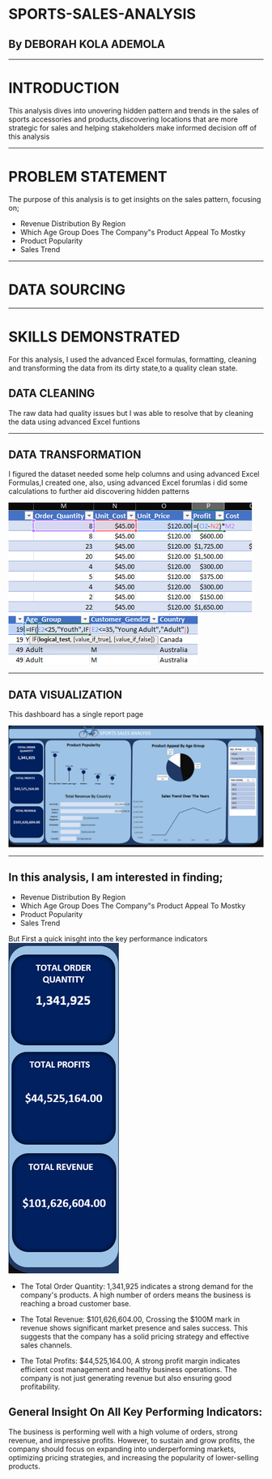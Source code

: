 # SPORTS-SALES-ANALYSIS

## By DEBORAH KOLA ADEMOLA

___

# INTRODUCTION
This analysis dives into unovering hidden pattern and trends in the sales of sports accessories and products,discovering locations that are more strategic for sales and helping stakeholders make informed decision off of this analysis

___

# PROBLEM STATEMENT
The purpose of this analysis is to get insights on the sales pattern, focusing on;
* Revenue Distribution By Region
* Which Age Group Does The Company"s Product Appeal To Mostky
* Product Popularity
* Sales Trend

___

# DATA SOURCING

___

# SKILLS DEMONSTRATED
For this analysis, I used the advanced Excel formulas, formatting, cleaning and transforming the data from its dirty state,to a quality clean state.

## DATA CLEANING
The raw data had quality issues but I was able to resolve that by cleaning the data using advanced Excel funtions

___

## DATA TRANSFORMATION
I figured the dataset needed some help columns and using advanced Excel Formulas,I created one, also, using advanced Excel forumlas i did some calculations to further aid discovering hidden patterns

![image alt](https://github.com/Temitope-Kola/SPORTS-SALES-ANALYSIS/blob/main/sports%20images/data%20manipulation%20for%20sports%20sales%20-%20Copy.png?raw=true)
![image alt](https://github.com/Temitope-Kola/SPORTS-SALES-ANALYSIS/blob/main/sports%20images/data%20transformation%20for%20sports%20sales%20-%20Copy.png?raw=true)

___

## DATA VISUALIZATION
This dashboard has a single report page

![image alt](https://github.com/Temitope-Kola/SPORTS-SALES-ANALYSIS/blob/main/sports%20images/sport%20sales_analysis%20dashboard.png?raw=true)
___

## In this analysis, I am interested in finding;
* Revenue Distribution By Region
* Which Age Group Does The Company"s Product Appeal To Mostky
* Product Popularity
* Sales Trend

But First a quick inisght into the key performance indicators
![image alt](https://github.com/Temitope-Kola/SPORTS-SALES-ANALYSIS/blob/main/sports%20images/KPI%20for%20sports%20analysis.png?raw=true)

* The Total Order Quantity: 1,341,925 indicates a strong demand for the company's products. A high number of orders means the business is reaching a broad customer base.

* The Total Revenue: $101,626,604.00, Crossing the $100M mark in revenue shows significant market presence and sales success. This suggests that the company has a solid pricing strategy and effective sales channels.
 
* The Total Profits: $44,525,164.00, A strong profit margin indicates efficient cost management and healthy business operations. The company is not just generating revenue but also ensuring good profitability.

## General Insight On All Key Performing Indicators:
The business is performing well with a high volume of orders, strong revenue, and impressive profits. However, to sustain and grow profits, the company should focus on expanding into underperforming markets, optimizing pricing strategies, and increasing the popularity of lower-selling products. 
